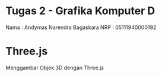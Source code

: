 # Tugas 2 - Grafika Komputer D
Nama : Andymas Narendra Bagaskara
NRP  : 05111940000192

# Three.js
Menggambar Objek 3D dengan Three.js

